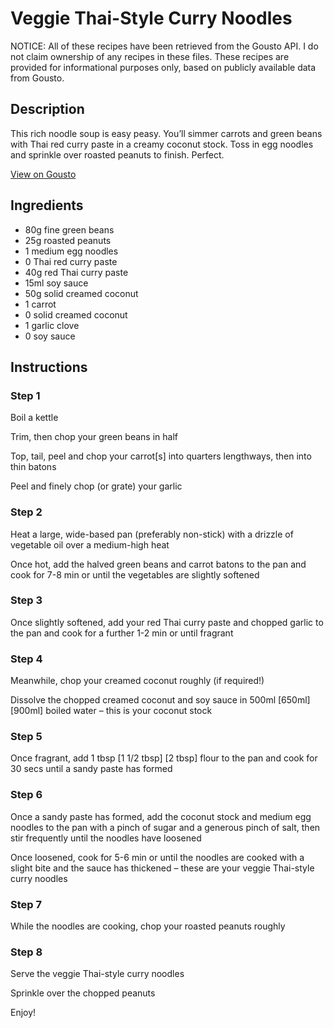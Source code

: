 # Veggie Thai-Style Curry Noodles

NOTICE: All of these recipes have been retrieved from the Gousto API. I do not claim ownership of any recipes in these files. These recipes are provided for informational purposes only, based on publicly available data from Gousto.

## Description

This rich noodle soup is easy peasy. You’ll simmer carrots and green beans with Thai red curry paste in a creamy coconut stock. Toss in egg noodles and sprinkle over roasted peanuts to finish. Perfect.

[View on Gousto](https://www.gousto.co.uk/recipes/cookbook/veggie-thai-curry-noodles)

## Ingredients

- 80g fine green beans
- 25g roasted peanuts
- 1 medium egg noodles
- 0 Thai red curry paste
- 40g red Thai curry paste
- 15ml soy sauce
- 50g solid creamed coconut
- 1 carrot
- 0 solid creamed coconut
- 1 garlic clove
- 0 soy sauce

## Instructions


### Step 1

Boil a kettle

Trim, then chop your green beans in half

Top, tail, peel and chop your carrot[s] into quarters lengthways, then into thin batons

Peel and finely chop (or grate) your garlic


### Step 2

Heat a large, wide-based pan (preferably non-stick) with a drizzle of vegetable oil over a medium-high heat

Once hot, add the halved green beans and carrot batons to the pan and cook for 7-8 min or until the vegetables are slightly softened


### Step 3

Once slightly softened, add your red Thai curry paste and chopped garlic to the pan and cook for a further 1-2 min or until fragrant


### Step 4

Meanwhile, chop your creamed coconut roughly (if required!)

Dissolve the chopped creamed coconut and soy sauce in 500ml <span class="text-purple">[650ml]</span><span class="text-danger"> [900ml]</span> boiled water – this is your coconut stock


### Step 5

Once fragrant, add 1 tbsp <span class="text-purple">[1 1/2 tbsp]</span><span class="text-danger"> [2 tbsp] </span>flour to the pan and cook for 30 secs until a sandy paste has formed


### Step 6

Once a sandy paste has formed, add the coconut stock and medium egg noodles to the pan with a pinch of sugar and a generous pinch of salt, then stir frequently until the noodles have loosened

Once loosened, cook for 5-6 min or until the noodles are cooked with a slight bite and the sauce has thickened – these are your veggie Thai-style curry noodles


### Step 7

While the noodles are cooking, chop your roasted peanuts roughly

### Step 8

Serve the veggie Thai-style curry noodles

Sprinkle over the chopped peanuts

Enjoy!

